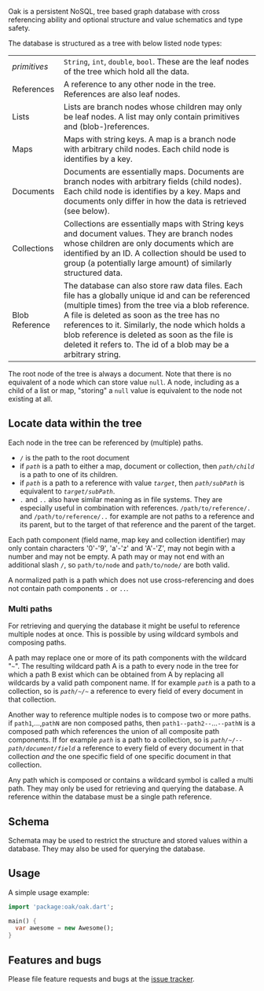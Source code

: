 


Oak is a persistent NoSQL, tree based graph database with cross referencing ability and optional structure and value schematics and type safety.

The database is structured as a tree with below listed node types:

| | |
| ------ | ------ |
| _primitives_ | `String`, `int`, `double`, `bool`. These are the leaf nodes of the tree which hold all the data. |
| References | A reference to any other node in the tree. References are also leaf nodes. |
| Lists | Lists are branch nodes whose children may only be leaf nodes. A list may only contain primitives and (blob-)references.  |
| Maps | Maps with string keys. A map is a branch node with arbitrary child nodes. Each child node is identifies by a key. |
| Documents | Documents are essentially maps. Documents are branch nodes with arbitrary fields (child nodes). Each child node is identifies by a key. Maps and documents only differ in how the data is retrieved (see below). |
| Collections | Collections are essentially maps with String keys and document values. They are branch nodes whose children are only documents which are identified by an ID. A collection should be used to group (a potentially large amount) of similarly structured data. |
| Blob Reference | The database can also store raw data files. Each file has a globally unique id and can be referenced (multiple times) from the tree via a blob reference. A file is deleted as soon as the tree has no references to it. Similarly, the node which holds a blob reference is deleted as soon as the file is deleted it refers to. The id of a blob may be a arbitrary string. |

The root node of the tree is always a document. Note that there is no equivalent of a node which can store value `null`. A node, including as a child of a list or map, "storing" a `null` value is equivalent to the node not existing at all.

## Locate data within the tree

Each node in the tree can be referenced by (multiple) paths.

+ `/` is the path to the root document
+ if _`path`_ is a path to either a map, document or collection, then _`path/child`_ is a path to one of its children.
+ if _`path`_ is a path to a reference with value _`target`_, then _`path/subPath`_ is equivalent to _`target/subPath`_.
+ `.` and `..` also have similar meaning as in file systems. They are especially useful in combination with references. `/path/to/reference/.` and  `/path/to/reference/..` for example are not paths to a reference and its parent, but to the target of that reference and the parent of the target.

Each path component (field name, map key and collection identifier) may only contain characters '0'-'9', 'a'-'z' and 'A'-'Z', may not begin with a number and may not be empty.
A path may or may not end with an additional slash `/`, so `path/to/node` and `path/to/node/` are both valid.

A normalized path is a path which does not use cross-referencing and does not contain path components `.` or `..`.


### Multi paths

For retrieving and querying the database it might be useful to reference multiple nodes at once. This is possible by using wildcard symbols and composing paths.

A path may replace one or more of its path components with the wildcard "`~`". The resulting wildcard path A is a path to every node in the tree for which a path B exist which can be obtained from A by replacing all wildcards by a valid path component name. If for example _`path`_ is a path to a collection, so is _`path/~/~`_ a reference to every field of every document in that collection.

Another way to reference multiple nodes is to compose two or more paths. if `path1`,...,`pathN` are non composed paths, then `path1--path2--`...`--pathN` is a composed path which references the union of all composite path components. If for example _`path`_ is a path to a collection, so is _`path/~/--path/document/field`_ a reference to every field of every document in that collection _and_ the one specific field of one specific document in that collection.

Any path which is composed or contains a wildcard symbol is called a multi path. They may only be used for retrieving and querying the database. A reference within the database must be a single path reference.

## Schema

Schemata may be used to restrict the structure and stored values within a database. They may also be used for querying the database.



## Usage

A simple usage example:

```dart
import 'package:oak/oak.dart';

main() {
  var awesome = new Awesome();
}
```

## Features and bugs

Please file feature requests and bugs at the [issue tracker][tracker].

[tracker]: http://example.com/issues/replaceme
